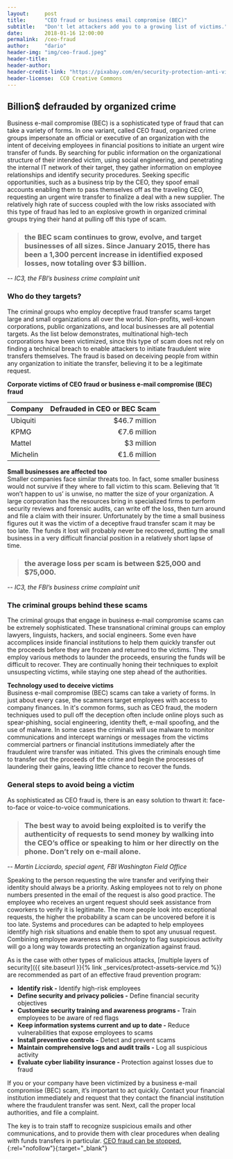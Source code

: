 ```yaml
---
layout:     post
title:      "CEO fraud or business email compromise (BEC)"
subtitle:   "Don't let attackers add you to a growing list of victims."
date:       2018-01-16 12:00:00
permalink:  /ceo-fraud
author:     "dario"
header-img: "img/ceo-fraud.jpeg"
header-title:
header-author:
header-credit-link: "https://pixabay.com/en/security-protection-anti-virus-265130/"
header-license:  CC0 Creative Commons
---
```


## Billion$ defrauded by organized crime
Business e-mail compromise (BEC) is a sophisticated type of fraud that can take a variety of forms. In one variant, called CEO fraud,  organized crime groups impersonate an official or executive of an organization with the intent of deceiving employees in financial positions to initiate an urgent wire transfer of funds. By searching for public information on the organizational structure of their intended victim, using social engineering, and penetrating the internal IT network of their target, they gather information on employee relationships and identify security procedures. Seeking specific opportunities, such as a business trip by the CEO, they spoof email accounts enabling them to pass themselves off as the traveling CEO, requesting an urgent wire transfer to finalize a deal with a new supplier. The relatively high rate of success coupled with the low risks associated with this type of fraud has led to an explosive growth in organized criminal groups trying their hand at pulling off this type of scam.

> ### the BEC scam continues to grow, evolve, and target businesses of all sizes. Since January 2015, there has been a 1,300 percent increase in identified exposed losses, now totaling over $3 billion.
-- <cite>IC3, the FBI’s business crime complaint unit</cite>  

### Who do they targets?
The criminal groups who employ deceptive fraud transfer scams target large and small organizations all over the world. Non-profits, well-known corporations, public organizations, and local businesses are all potential targets. As the list below demonstrates, multinational high-tech corporations have been victimized, since this type of scam does not rely on finding a technical breach to enable attackers to initiate fraudulent wire transfers themselves. The fraud is based on deceiving people from within any organization to initiate the transfer, believing it to be a legitimate request.

**Corporate victims of CEO fraud or business e-mail compromise (BEC) fraud**  

| Company  |  Defrauded in CEO or BEC Scam|
|----------|-----------------------------:|
| Ubiquiti |                $46.7 million |
| KPMG     |                 €7.6 million |
| Mattel   |                   $3 million |
| Michelin |                 €1.6 million |

**Small businesses are affected too**  
Smaller companies face similar threats too. In fact, some smaller business would not survive if they where to fall victim to this scam. Believing that ‘It won’t happen to us’ is unwise, no matter the size of your organization. A large corporation has the resources bring in specialized firms to perform security reviews and forensic audits, can write off the loss, then turn around and file a claim with their insurer. Unfortunately by the time a small business figures out it was the victim of a deceptive fraud transfer scam it may be too late. The funds it lost will probably never be recovered, putting the small business in a very difficult financial position in a relatively short lapse of time.

> ### the average loss per scam is between $25,000 and $75,000.
-- <cite>IC3, the FBI’s business crime complaint unit</cite>

### The criminal groups behind these scams
The criminal groups that engage in business e-mail compromise scams can be extremely sophisticated. These transnational criminal groups can employ lawyers, linguists, hackers, and social engineers. Some even have accomplices inside financial institutions to help them quickly transfer out the proceeds before they are frozen and returned to the victims. They employ various methods to launder the proceeds, ensuring the funds will be difficult to recover. They are continually honing their techniques to exploit unsuspecting victims, while staying one step ahead of the authorities.

**Technology used to deceive victims**  
Business e-mail compromise (BEC) scams can take a variety of forms. In just about every case, the scammers target employees with access to company finances. In it's common forms, such as CEO fraud, the modern techniques used to pull off the deception often include online ploys such as spear-phishing, social engineering, identity theft, e-mail spoofing, and the use of malware. In some cases the criminals will use malware to monitor communications and intercept warnings or messages from the victims commercial partners or financial institutions immediately after the fraudulent wire transfer was initiated. This gives the criminals enough time to transfer out the proceeds of the crime and begin the processes of laundering their gains, leaving little chance to recover the funds.

### General steps to avoid being a victim
 As sophisticated as CEO fraud is, there is an easy solution to thwart it: face-to-face or voice-to-voice communications.

 > ### The best way to avoid being exploited is to verify the authenticity of requests to send money by walking into the CEO’s office or speaking to him or her directly on the phone. Don’t rely on e-mail alone.
 -- <cite>Martin Licciardo, special agent, FBI Washington Field Office</cite>  

Speaking to the person requesting the wire transfer and verifying their identity should always be a priority. Asking employees not to rely on phone numbers presented in the email of the request is also good practice. The employee who receives an urgent request should seek assistance from coworkers to verify it is legitimate. The more people look into exceptional requests, the higher the probability a scam can be uncovered before it is too late. Systems and procedures can be adapted to help employees identify high risk situations and enable them to spot any unusual request. Combining employee awareness with technology to flag suspicious activity will go a long way towards protecting an organization against fraud.

As is the case with other types of malicious attacks, [multiple layers of security]({{ site.baseurl }}{% link _services/protect-assets-service.md %}) are recommended as part of an effective fraud prevention program:

* **Identify risk -** Identify high-risk employees
* **Define security and privacy policies -** Define financial security objectives
* **Customize security training and awareness programs -** Train employees to be aware of red flags
* **Keep information systems current and up to date -** Reduce vulnerabilities that expose employees to scams
* **Install preventive controls -** Detect and prevent scams
* **Maintain comprehensive logs and audit trails -** Log all suspicious activity
* **Evaluate cyber liability insurance -** Protection against losses due to fraud

If you or your company have been victimized by a business e-mail compromise (BEC) scam, it’s important to act quickly. Contact your financial institution immediately and request that they contact the financial institution where the fraudulent transfer was sent. Next, call the proper local authorities, and file a complaint.

The key is to train staff to recognize suspicious emails and other communications, and to provide them with clear procedures when dealing with funds transfers in particular. [CEO fraud can be stopped.](https://www.canada.ca/en/competition-bureau/news/2017/06/show_them_who_s_thebossshutdownthefakeceoscam.html){:rel="nofollow"}{:target="_blank"}
